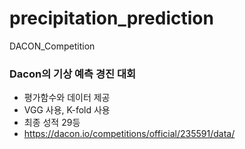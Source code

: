 # precipitation_prediction
DACON_Competition

### Dacon의 기상 예측 경진 대회
  - 평가함수와 데이터 제공
  - VGG 사용, K-fold 사용
  - 최종 성적 29등
  - https://dacon.io/competitions/official/235591/data/
